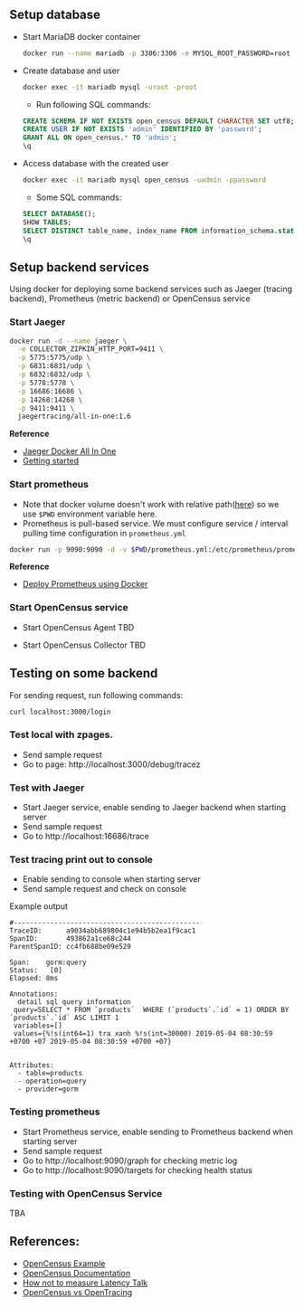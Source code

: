 ## Setup database

- Start MariaDB docker container

  ```bash
  docker run --name mariadb -p 3306:3306 -e MYSQL_ROOT_PASSWORD=root -d mariadb
  ```

- Create database and user

  ```bash
  docker exec -it mariadb mysql -uroot -proot
  ```

  - Run following SQL commands:

  ```sql
  CREATE SCHEMA IF NOT EXISTS open_census DEFAULT CHARACTER SET utf8;
  CREATE USER IF NOT EXISTS 'admin' IDENTIFIED BY 'password';
  GRANT ALL ON open_census.* TO 'admin';
  \q
  ```

- Access database with the created user

  ```bash
  docker exec -it mariadb mysql open_census -uadmin -ppassword
  ```

  - Some SQL commands:

  ```sql
  SELECT DATABASE();
  SHOW TABLES;
  SELECT DISTINCT table_name, index_name FROM information_schema.statistics WHERE table_schema = 'open_census';
  \q
  ```

## Setup backend services
Using docker for deploying some backend services such as Jaeger (tracing backend), Prometheus (metric backend) or OpenCensus service

### Start Jaeger
```bash
docker run -d --name jaeger \
  -e COLLECTOR_ZIPKIN_HTTP_PORT=9411 \
  -p 5775:5775/udp \
  -p 6831:6831/udp \
  -p 6832:6832/udp \
  -p 5778:5778 \
  -p 16686:16686 \
  -p 14268:14268 \
  -p 9411:9411 \
  jaegertracing/all-in-one:1.6
```
<b>Reference</b>
- [Jaeger Docker All In One](https://www.jaegertracing.io/docs/1.6/getting-started/#all-in-one-docker-image)
- [Getting started](https://www.jaegertracing.io/docs/1.11/getting-started/)

### Start prometheus
- Note that docker volume doesn't work with relative path([here](https://www.quora.com/Do-docker-volumes-not-work-with-relative-paths)) so we use `$PWD` environment variable here.
- Prometheus is pull-based service. We must configure service / interval pulling time configuration in `prometheus.yml`
```bash
docker run -p 9090:9090 -d -v $PWD/prometheus.yml:/etc/prometheus/prometheus.yml prom/prometheus
```
<b>Reference</b>
- [Deploy Prometheus using Docker](https://prometheus.io/docs/prometheus/latest/installation/#using-docker)

### Start OpenCensus service
- Start OpenCensus Agent
TBD

- Start OpenCensus Collector
TBD

## Testing on some backend
For sending request, run following commands:
```bash
curl localhost:3000/login
```


### Test local with zpages.
- Send sample request
- Go to page: http://localhost:3000/debug/tracez

### Test with Jaeger
- Start Jaeger service, enable sending to Jaeger backend when starting server
- Send sample request
- Go to http://localhost:16686/trace

### Test tracing print out to console
- Enable sending to console when starting server
- Send sample request and check on console

Example output
```
#----------------------------------------------
TraceID:      a9034abb689804c1e94b5b2ea1f9cac1
SpanID:       493862a1ce68c244
ParentSpanID: cc4fb688be09e529

Span:    gorm:query
Status:   [0]
Elapsed: 8ms

Annotations:
  detail sql query information
 query=SELECT * FROM `products`  WHERE (`products`.`id` = 1) ORDER BY `products`.`id` ASC LIMIT 1
 variables=[]
 values={%!s(int64=1) tra xanh %!s(int=30000) 2019-05-04 08:30:59 +0700 +07 2019-05-04 08:30:59 +0700 +07}


Attributes:
  - table=products
  - operation=query
  - provider=gorm
```

### Testing prometheus
- Start Prometheus service, enable sending to Prometheus backend when starting server
- Send sample request
- Go to http://localhost:9090/graph for checking metric log
- Go to http://localhost:9090/targets for checking health status

### Testing with OpenCensus Service
TBA

## References:
- [OpenCensus Example](https://github.com/census-instrumentation/opencensus-go/tree/master/examples)
- [OpenCensus Documentation](https://opencensus.io/)
- [How not to measure Latency Talk](https://www.youtube.com/watch?v=lJ8ydIuPFeU)
- [OpenCensus vs OpenTracing](https://github.com/gomods/athens/issues/392)


